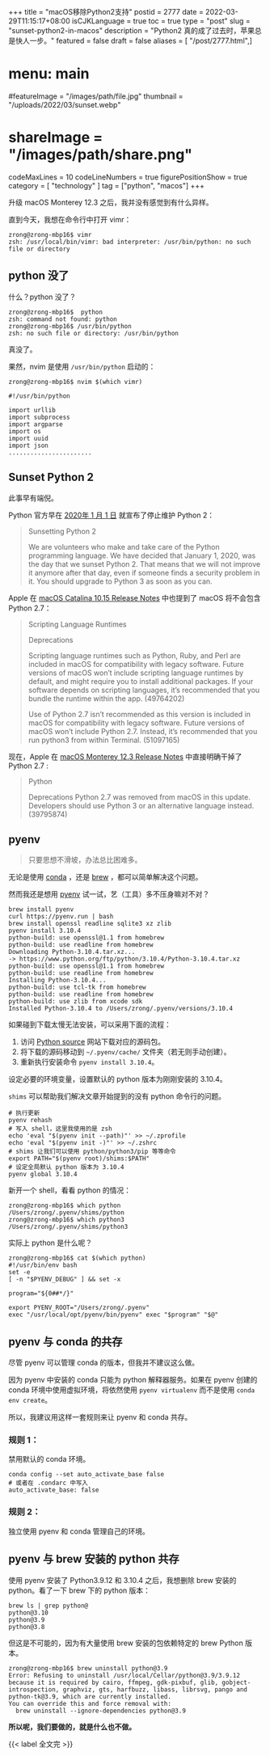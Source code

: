 +++
title = "macOS移除Python2支持"
postid = 2777
date = 2022-03-29T11:15:17+08:00
isCJKLanguage = true
toc = true
type = "post"
slug = "sunset-python2-in-macos"
description = "Python2 真的成了过去时，苹果总是快人一步。"
featured = false
draft = false
aliases = [ "/post/2777.html",]
# menu: main
#featureImage = "/images/path/file.jpg"
thumbnail = "/uploads/2022/03/sunset.webp"
# shareImage = "/images/path/share.png"
codeMaxLines = 10
codeLineNumbers = true
figurePositionShow = true
category = [ "technology" ]
tag = ["python", "macos"]
+++

升级 macOS Monterey 12.3 之后，我并没有感觉到有什么异样。

直到今天，我想在命令行中打开 vimr： <!--more-->

``` shell
zrong@zrong-mbp16$ vimr
zsh: /usr/local/bin/vimr: bad interpreter: /usr/bin/python: no such file or directory
```

## python 没了

什么？python 没了？ 

``` shell
zrong@zrong-mbp16$  python
zsh: command not found: python
zrong@zrong-mbp16$ /usr/bin/python
zsh: no such file or directory: /usr/bin/python
```

真没了。

果然，nvim 是使用 `/usr/bin/python` 启动的：

``` shell
zrong@zrong-mbp16$ nvim $(which vimr)

#!/usr/bin/python

import urllib
import subprocess
import argparse
import os
import uuid
import json
.......................
```

## Sunset Python 2

此事早有端倪。

Python 官方早在 [2020年 1 月 1 日](https://www.python.org/doc/sunset-python-2/) 就宣布了停止维护 Python 2：

>  Sunsetting Python 2
>
> We are volunteers who make and take care of the Python programming language. We have decided that January 1, 2020, was the day that we sunset Python 2. That means that we will not improve it anymore after that day, even if someone finds a security problem in it. You should upgrade to Python 3 as soon as you can.

Apple 在 [macOS Catalina 10.15 Release Notes](https://developer.apple.com/documentation/macos-release-notes/macos-catalina-10_15-release-notes) 中也提到了 macOS 将不会包含 Python 2.7：

> Scripting Language Runtimes
> 
> Deprecations
>
> Scripting language runtimes such as Python, Ruby, and Perl are included in macOS for compatibility with legacy software. Future versions of macOS won’t include scripting language runtimes by default, and might require you to install additional packages. If your software depends on scripting languages, it’s recommended that you bundle the runtime within the app. (49764202)
> 
> Use of Python 2.7 isn’t recommended as this version is included in macOS for compatibility with legacy software. Future versions of macOS won’t include Python 2.7. Instead, it’s recommended that you run python3 from within Terminal. (51097165)

现在，Apple 在 [macOS Monterey 12.3 Release Notes](https://developer.apple.com/documentation/macos-release-notes/macos-12_3-release-notes) 中直接明确干掉了 Python 2.7 :

> Python
> 
> Deprecations
> Python 2.7 was removed from macOS in this update. Developers should use Python 3 or an alternative language instead. (39795874)
 
## pyenv

> 只要思想不滑坡，办法总比困难多。

无论是使用 [conda](https://docs.conda.io/en/latest/) ，还是 [brew](https://brew.sh/) ，都可以简单解决这个问题。

然而我还是想用 [pyenv](https://github.com/pyenv/pyenv) 试一试，艺（工具）多不压身嘛对不对？

``` shell
brew install pyenv
curl https://pyenv.run | bash
brew install openssl readline sqlite3 xz zlib
pyenv install 3.10.4
python-build: use openssl@1.1 from homebrew
python-build: use readline from homebrew
Downloading Python-3.10.4.tar.xz...
-> https://www.python.org/ftp/python/3.10.4/Python-3.10.4.tar.xz
python-build: use openssl@1.1 from homebrew
python-build: use readline from homebrew
Installing Python-3.10.4...
python-build: use tcl-tk from homebrew
python-build: use readline from homebrew
python-build: use zlib from xcode sdk
Installed Python-3.10.4 to /Users/zrong/.pyenv/versions/3.10.4
```

如果碰到下载太慢无法安装，可以采用下面的流程：

1. 访问 [Python source](https://www.python.org/downloads/source/) 网站下载对应的源码包。
2. 将下载的源码移动到 `~/.pyenv/cache/` 文件夹（若无则手动创建）。
3. 重新执行安装命令 `pyenv install 3.10.4`。

设定必要的环境变量，设置默认的 python 版本为刚刚安装的 3.10.4。

`shims` 可以帮助我们解决文章开始提到的没有 python 命令行的问题。

```shell
# 执行更新
pyenv rehash
# 写入 shell，这里我使用的是 zsh
echo 'eval "$(pyenv init --path)"' >> ~/.zprofile
echo 'eval "$(pyenv init -)"' >> ~/.zshrc
# shims 让我们可以使用 python/python3/pip 等等命令
export PATH="$(pyenv root)/shims:$PATH"
# 设定全局默认 python 版本为 3.10.4
pyenv global 3.10.4
```

新开一个 shell，看看 python 的情况：

``` shell
zrong@zrong-mbp16$ which python
/Users/zrong/.pyenv/shims/python
zrong@zrong-mbp16$ which python3
/Users/zrong/.pyenv/shims/python3
```

实际上 python 是什么呢？

``` shell
zrong@zrong-mbp16$ cat $(which python)
#!/usr/bin/env bash
set -e
[ -n "$PYENV_DEBUG" ] && set -x

program="${0##*/}"

export PYENV_ROOT="/Users/zrong/.pyenv"
exec "/usr/local/opt/pyenv/bin/pyenv" exec "$program" "$@"
```

## pyenv 与 conda 的共存

尽管 pyenv 可以管理 conda 的版本，但我并不建议这么做。

因为 pyenv 中安装的 conda 只能为 python 解释器服务。如果在 pyenv 创建的 conda 环境中使用虚拟环境，将依然使用 `pyenv virtualenv` 而不是使用 `conda env create`。

所以，我建议用这样一套规则来让 pyenv 和 conda 共存。

### 规则 1：

禁用默认的 conda 环境。

``` shell
conda config --set auto_activate_base false
# 或者在 .condarc 中写入
auto_activate_base: false
```

### 规则 2： 

独立使用 pyenv 和 conda 管理自己的环境。

## pyenv 与 brew 安装的 python 共存

使用 pyenv 安装了 Python3.9.12 和 3.10.4 之后，我想删除 brew 安装的 python。看了一下 brew 下的 python 版本：

``` shell
brew ls | grep python@
python@3.10
python@3.9
python@3.8
```

但这是不可能的，因为有大量使用 brew 安装的包依赖特定的 brew Python 版本。

``` shell
zrong@zrong-mbp16$ brew uninstall python@3.9
Error: Refusing to uninstall /usr/local/Cellar/python@3.9/3.9.12
because it is required by cairo, ffmpeg, gdk-pixbuf, glib, gobject-introspection, graphviz, gts, harfbuzz, libass, librsvg, pango and python-tk@3.9, which are currently installed.
You can override this and force removal with:
  brew uninstall --ignore-dependencies python@3.9
```

**所以呢，我们要做的，就是什么也不做。**

{{< label 全文完 >}}